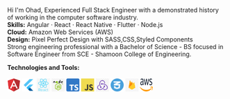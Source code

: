 Hi I'm Ohad, Experienced Full Stack Engineer with a demonstrated history of working in the computer software industry.<br>
**Skills:** Angular · React · React Native · Flutter · Node.js<br>
**Cloud:** Amazon Web Services (AWS)<br>
**Design:** Pixel Perfect Design with SASS,CSS,Styled Components<br>
Strong engineering professional with a Bachelor of Science - BS focused in Software Engineer from SCE - Shamoon College of Engineering.


**Technologies and Tools:**<br><br>
<img src="/angular.png" alt="angular logo" width="30"/>
<img src="/flutter.png" alt="flutter logo" width="30"/>
<img src="/react.png" alt="react logo" width="30"/>
<img src="/node.jpg" alt="node logo" width="30"/>
<img src="/typescript.png" alt="typescript logo" width="30"/>
<img src="/javascript.png" alt="javascript logo" width="30"/>
<img src="/redux.jpeg" alt="redux logo" width="30"/>
<img src="/css.webp" alt="css logo" width="30"/>
<img src="/firebase.png" alt="firebase logo" width="30"/>
<img src="/aws.png" alt="aws logo" width="30" height="30"/>